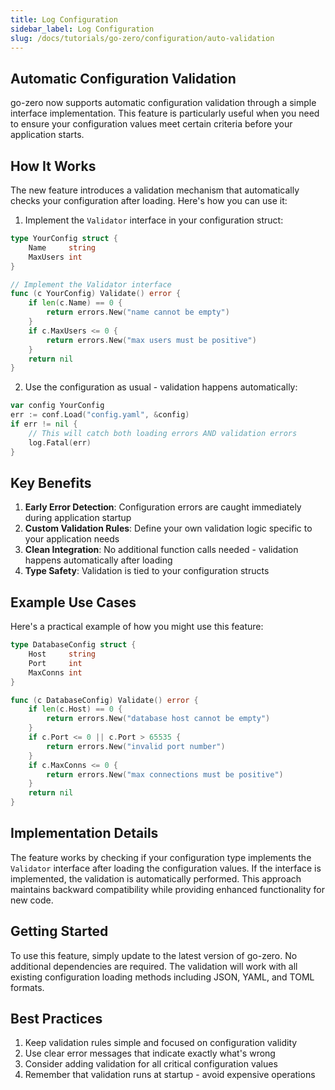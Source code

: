 ```yaml
---
title: Log Configuration
sidebar_label: Log Configuration
slug: /docs/tutorials/go-zero/configuration/auto-validation
---
```


## Automatic Configuration Validation

go-zero now supports automatic configuration validation through a simple interface implementation. This feature is particularly useful when you need to ensure your configuration values meet certain criteria before your application starts.

## How It Works

The new feature introduces a validation mechanism that automatically checks your configuration after loading. Here's how you can use it:

1. Implement the `Validator` interface in your configuration struct:

```go
type YourConfig struct {
    Name     string
    MaxUsers int
}

// Implement the Validator interface
func (c YourConfig) Validate() error {
    if len(c.Name) == 0 {
        return errors.New("name cannot be empty")
    }
    if c.MaxUsers <= 0 {
        return errors.New("max users must be positive")
    }
    return nil
}
```

2. Use the configuration as usual - validation happens automatically:

```go
var config YourConfig
err := conf.Load("config.yaml", &config)
if err != nil {
    // This will catch both loading errors AND validation errors
    log.Fatal(err)
}
```

## Key Benefits

1. **Early Error Detection**: Configuration errors are caught immediately during application startup
2. **Custom Validation Rules**: Define your own validation logic specific to your application needs
3. **Clean Integration**: No additional function calls needed - validation happens automatically after loading
4. **Type Safety**: Validation is tied to your configuration structs

## Example Use Cases

Here's a practical example of how you might use this feature:

```go
type DatabaseConfig struct {
    Host     string
    Port     int
    MaxConns int
}

func (c DatabaseConfig) Validate() error {
    if len(c.Host) == 0 {
        return errors.New("database host cannot be empty")
    }
    if c.Port <= 0 || c.Port > 65535 {
        return errors.New("invalid port number")
    }
    if c.MaxConns <= 0 {
        return errors.New("max connections must be positive")
    }
    return nil
}
```

## Implementation Details

The feature works by checking if your configuration type implements the `Validator` interface after loading the configuration values. If the interface is implemented, the validation is automatically performed. This approach maintains backward compatibility while providing enhanced functionality for new code.

## Getting Started

To use this feature, simply update to the latest version of go-zero. No additional dependencies are required. The validation will work with all existing configuration loading methods including JSON, YAML, and TOML formats.

## Best Practices

1. Keep validation rules simple and focused on configuration validity
2. Use clear error messages that indicate exactly what's wrong
3. Consider adding validation for all critical configuration values
4. Remember that validation runs at startup - avoid expensive operations